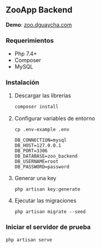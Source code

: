 ## ZooApp Backend
**Demo**: [zoo.dguaycha.com](https://zoo.dguaycha.com)
### Requerimientos

* Php 7.4+
* Composer
* MySQL

### Instalación

1. Descargar las librerías 

    ````bash
    composer install
    ````

2. Configurar variables de entorno

   ````bas
   cp .env-example .env
   ````

   ````yam
   DB_CONNECTION=mysql
   DB_HOST=127.0.0.1
   DB_PORT=3306
   DB_DATABASE=zoo_backend
   DB_USERNAME=root
   DB_PASSWORD=password
   ````

3. Generar una key

   ````bas
   php artisan key:generate
   ````

4. Ejecutar las migraciones

   ````bas
   php artisan migrate --seed
   ````

### Iniciar el servidor de prueba

````bas
php artisan serve
````

